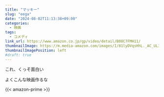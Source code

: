 ```yaml
---
title: "マッキー"
slug: "eega"
date: "2024-08-02T11:13:38+09:00"
categories:
  - 映画
tags:
  - コメディ
link_url: https://www.amazon.co.jp/gp/video/detail/B08C7FMH11/
thumbnailImage: https://m.media-amazon.com/images/I/81lyDVqsHhL._AC_UL320_.jpg
thumbnailImagePosition: left
#draft: true
---
```

これ、くっそ面白い
<!--more-->
よくこんな映画作るな

{{< amazon-prime >}}

